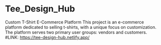 # Tee_Design_Hub
Custom T-Shirt E-Commerce Platform This project is an e-commerce platform dedicated to selling t-shirts, with a unique focus on customization. The platform serves two primary user groups: vendors and customers.
#LINK: https://tee-design-hub.netlify.app/

